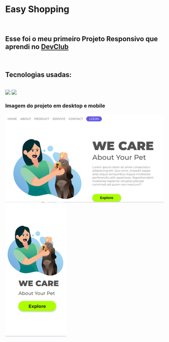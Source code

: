 <h1>Easy Shopping</h1>
<br>
<h2>Esse foi o meu primeiro Projeto Responsivo que aprendi no <a href="https://rodolfomori.com.br/devclub">DevClub</a></h2>
<br>
<h2>Tecnologias usadas:</h2>
<br>
<img src="https://img.shields.io/badge/HTML-239120?style=for-the-badge&logo=html5&logoColor=white"/>
<img src="https://img.shields.io/badge/CSS-239120?&style=for-the-badge&logo=css3&logoColor=white"/>
<br>
<h3>Imagem do projeto  em desktop e mobile </h3>
<img src="https://github.com/Arrue42/PROJETO---RESPONSIVIDADE/blob/main/img/Captura%20de%20tela%202024-07-11%20220900.png?raw=true"/>
<img src="https://github.com/Arrue42/PROJETO---RESPONSIVIDADE/blob/main/img/Captura%20de%20tela%202024-07-11%20221136.png?raw=true"/>
